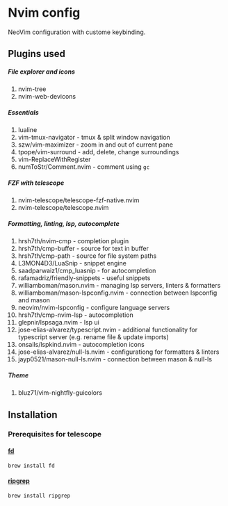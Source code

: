 # Nvim config

NeoVim configuration with custome keybinding.

## Plugins used

##### File explorer and icons

1. nvim-tree
2. nvim-web-devicons

##### Essentials

1. lualine
2. vim-tmux-navigator - tmux & split window navigation
3. szw/vim-maximizer - zoom in and out of current pane
4. tpope/vim-surround - add, delete, change surroundings
5. vim-ReplaceWithRegister
6. numToStr/Comment.nvim - comment using `gc`

##### FZF with telescope

1. nvim-telescope/telescope-fzf-native.nvim
2. nvim-telescope/telescope.nvim

##### Formatting, linting, lsp, autocomplete

1. hrsh7th/nvim-cmp - completion plugin
2. hrsh7th/cmp-buffer - source for text in buffer
3. hrsh7th/cmp-path - source for file system paths
4. L3MON4D3/LuaSnip - snippet engine
5. saadparwaiz1/cmp_luasnip - for autocompletion
6. rafamadriz/friendly-snippets - useful snippets
7. williamboman/mason.nvim - managing lsp servers, linters & formatters
8. williamboman/mason-lspconfig.nvim - connection between lspconfig and mason
9. neovim/nvim-lspconfig - configure language servers
10. hrsh7th/cmp-nvim-lsp - autocompletion
11. glepnir/lspsaga.nvim - lsp ui
12. jose-elias-alvarez/typescript.nvim - additional functionality for typescript server (e.g. rename file & update imports)
13. onsails/lspkind.nvim - autocompletion icons
14. jose-elias-alvarez/null-ls.nvim - configurationg for formatters & linters
15. jayp0521/mason-null-ls.nvim - connection between mason & null-ls

##### Theme

1. bluz71/vim-nightfly-guicolors

## Installation

### Prerequisites for telescope

#### [fd](https://github.com/sharkdp/fd)

`brew install fd`

#### [ripgrep](https://github.com/BurntSushi/ripgrep)

`brew install ripgrep`

